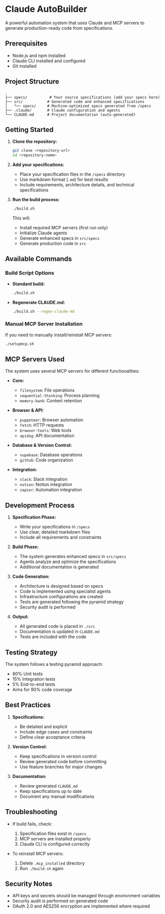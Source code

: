 # Claude AutoBuilder

A powerful automation system that uses Claude and MCP servers to generate production-ready code from specifications.

## Prerequisites

- Node.js and npm installed
- Claude CLI installed and configured
- Git installed

## Project Structure

```
.
├── specs/          # Your source specifications (add your specs here)
├── src/           # Generated code and enhanced specifications
│   └── specs/     # Machine-optimized specs generated from /specs
├── .claude/       # Claude configuration and agents
└── CLAUDE.md      # Project documentation (auto-generated)
```

## Getting Started

1. **Clone the repository:**
   ```bash
   git clone <repository-url>
   cd <repository-name>
   ```

2. **Add your specifications:**
   - Place your specification files in the `/specs` directory
   - Use markdown format (`.md`) for best results
   - Include requirements, architecture details, and technical specifications

3. **Run the build process:**
   ```bash
   ./build.sh
   ```
   This will:
   - Install required MCP servers (first run only)
   - Initialize Claude agents
   - Generate enhanced specs in `src/specs`
   - Generate production code in `src`

## Available Commands

### Build Script Options

- **Standard build:**
  ```bash
  ./build.sh
  ```

- **Regenerate CLAUDE.md:**
  ```bash
  ./build.sh --regen-claude-md
  ```

### Manual MCP Server Installation

If you need to manually install/reinstall MCP servers:
```bash
./setupmcp.sh
```

## MCP Servers Used

The system uses several MCP servers for different functionalities:

- **Core:**
  - `filesystem`: File operations
  - `sequential-thinking`: Process planning
  - `memory-bank`: Context retention

- **Browser & API:**
  - `puppeteer`: Browser automation
  - `fetch`: HTTP requests
  - `browser-tools`: Web tools
  - `apidog`: API documentation

- **Database & Version Control:**
  - `supabase`: Database operations
  - `github`: Code organization

- **Integration:**
  - `slack`: Slack integration
  - `notion`: Notion integration
  - `zapier`: Automation integration

## Development Process

1. **Specification Phase:**
   - Write your specifications in `/specs`
   - Use clear, detailed markdown files
   - Include all requirements and constraints

2. **Build Phase:**
   - The system generates enhanced specs in `src/specs`
   - Agents analyze and optimize the specifications
   - Additional documentation is generated

3. **Code Generation:**
   - Architecture is designed based on specs
   - Code is implemented using specialist agents
   - Infrastructure configurations are created
   - Tests are generated following the pyramid strategy
   - Security audit is performed

4. **Output:**
   - All generated code is placed in `./src`
   - Documentation is updated in `CLAUDE.md`
   - Tests are included with the code

## Testing Strategy

The system follows a testing pyramid approach:
- 80% Unit tests
- 15% Integration tests
- 5% End-to-end tests
- Aims for 90% code coverage

## Best Practices

1. **Specifications:**
   - Be detailed and explicit
   - Include edge cases and constraints
   - Define clear acceptance criteria

2. **Version Control:**
   - Keep specifications in version control
   - Review generated code before committing
   - Use feature branches for major changes

3. **Documentation:**
   - Review generated `CLAUDE.md`
   - Keep specifications up to date
   - Document any manual modifications

## Troubleshooting

- If build fails, check:
  1. Specification files exist in `/specs`
  2. MCP servers are installed properly
  3. Claude CLI is configured correctly

- To reinstall MCP servers:
  1. Delete `.mcp_installed` directory
  2. Run `./build.sh` again

## Security Notes

- API keys and secrets should be managed through environment variables
- Security audit is performed on generated code
- OAuth 2.0 and AES256 encryption are implemented where required

